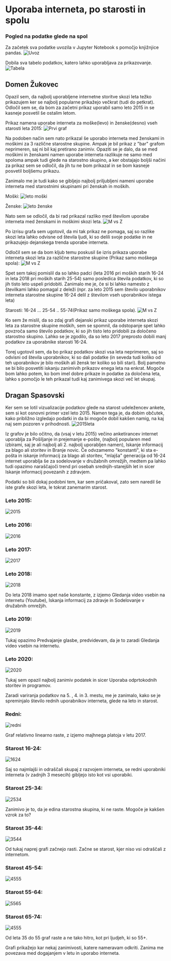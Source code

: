 # Uporaba interneta, po starosti in spolu #


### Pogled na podatke glede na spol ###
Za začetek sva podatke uvozila v Jupyter Notebook s pomočjo knjižnjice pandas.
![Uvoz](/images/uvoz.png)

Dobila sva tabelo podatkov, katero lahko uporabljava za prikazovanje.
![Tabela](/images/tabela.png)
## Domen Žukovec ##
Opazil sem, da najbolj uporabljene internetne storitve skozi leta težko prikazujem ker se najbolj popularne prikažejo večkrat (tudi do petkrat).
Odločil sem se, da bom za začetni prikaz uporabil samo leto 2015 in se kasneje posvetil še ostalim letom.

Prikaz namena uporabe interneta za moške(levo) in ženske(desno) vseh starosti leta 2015:
![Prvi graf](/images/1.png)

Na podoben način sem nato prikazal še uporabo interneta med ženskami in moškimi za 3 različne starostne skupine. Ampak je bil prikaz z "bar" grafom neprimeren, saj ni bil kaj pretirano zanimiv. Opaziti se je dalo, da se med moškimi in ženskami namen uporabe interneta razlikuje ne samo med spoloma ampak tudi glede na starostno skupino, a ker obstajajo boljši načini za prikaz sem se odločil, da jih tu ne bom prikazal in se bom kasneje posvetil boljšemu prikazu.

Zanimalo me je tudi kako se gibljejo najbolj priljubljeni nameni uporabe interneta med starostnimi skupinami pri ženskah in moških.

Moški:
![leto moški](/images/letomoški.png)

Ženske:
![leto ženske](/images/letoženske.png)

Nato sem se odločil, da bi rad prikazal razliko med številom uporabe interneta med ženskami in moškimi skozi leta.
![M vs Z](/images/mvsz.png)

Po izrisu grafa sem ugotovil, da mi tak prikaz ne pomaga, saj so razlike skozi leta lahko odvisne od števila ljudi, ki so delili svoje podatke in ne prikazujejo dejanskega trenda uporabe interneta.

Odločil sem se da bom kljub temu poskusil še izris prikaza uporabe interneta skozi leta za različne starostne skupine (Prikaz samo moškega spola):
![M vs Z](/images/starostne_skupine.png)

Spet sem takoj pomislil da so lahko padci (leta 2016 pri moških starih 16-24 in leta 2018 pri moških starih 25-54) samo posledica števila podatkov, ki so jih tisto leto uspeli pridobiti. Zanimalo me je, če si bi lahko namesto z številkami lahko pomagal z deleži (npr. za leto 2015 sem število uporabnikov interneta starostne skupine 16-24 delil z številom vseh uporabnikov istega leta)

Starosti: 16-24 ... 25-54 .. 55-74(Prikaz samo moškega spola).
![M vs Z](/images/starostne_skupine_deleži.png)

Ko sem že mislil, da so zdaj grafi dejanski prikaz uporabe interneta skozi leta za starostne skupine moških, sem se spomnil, da odstopanje spet lahko povzroča samo število podatkov, ki so jih tisto leto pridobili za določeno starostno skupino. Lahko se je zgodilo, da so leto 2017 preprosto dobili manj podatkov za uporabnike starosti 16-24.

Torej ugotovil sem, da bo prikaz podatkov skozi vsa leta neprimeren, saj so odvisni od števila uporabnikov, ki so dali podatke (in seveda tudi koliko od teh uporabnikov je bilo moških ali žensk ter koliko so bili stari). Bolj pametno se bi bilo posvetiti iskanju zanimivih prikazov enega leta na enkrat. Mogoče bom lahko potem, ko bom imel dobre prikaze in podatke za določena leta, lahko s pomočjo le teh prikazal tudi kaj zanimivega skozi več let skupaj.




## Dragan Spasovski ##

Ker sem se lotil vizualizacije podatkov glede na starost udeležencev ankete, sem si kot osnovni primer vzel leto 2015. Namen tega je, da dobim občutek, kako približno izgledajo podatki in da bi mogoče dobil kakšen namig, na kaj naj sem pozoren v prihodnosti. 
![2015leta](/images/2015leta.png)

Iz grafov je bilo očitno, da (vsaj v letu 2015) večino anketirancev internet uporablja za Pošiljanje in prejemanje e-pošte, (najbolj popularen med izbirami, saj je ali najbolj ali 2. najbolj uporabljen namen), Iskanje informacij za blago ali storitev in Branje novic. Če odvzamemo "konstanti", ki sta e-pošta in iskanje informacij za blago ali storitev, "mlajša" generacija od 16-24 internet uporablja še za sodelovanje v družabnih omrežjih, medtem pa lahko tudi opazimo naraščajoči trend pri osebah srednjih-starejših let in sicer Iskanje informacij povezanih z zdravjem.

Podatki so bili dokaj podobni tem, kar sem pričakoval, zato sem naredil še iste grafe skozi leta, le tokrat zanemarim starost.

### Leto 2015: ###
![2015](/images/2015.png)

### Leto 2016: ###
![2016](/images/2016.png)

### Leto 2017: ###
![2017](/images/2017.png)

### Leto 2018: ###
![2018](/images/2018.png)

Do leta 2018 imamo spet naše konstante, z izjemo Gledanja video vsebin na internetu (Youtube), Iskanja informacij za zdravje in Sodelovanje v družabnih omrežjih.

### Leto 2019: ###
![2019](/images/2019.png)

Tukaj opazimo Predvajanje glasbe, predvidevam, da je to zaradi Gledanja video vsebin na internetu.
### Leto 2020: ###
![2020](/images/download.png)

Tukaj sem opazil najbolj zanimiv podatek in sicer Uporaba odprtokodnih storitev in programov.


Zaradi variranja podatkov na 5. , 4. in 3. mestu, me je zanimalo, kako se je spreminjalo število rednih uporabnikov interneta, glede na leto in starost.

### Redni: ###
![redni](/images/redni.png)

Graf relativno linearno raste, z izjemo majhnega platoja v letu 2017.

### Starost 16-24: ###
![1624](/images/1624.png)

Saj so najmlajši in odraščali skupaj z razvojem interneta, se redni uporabniki interneta (v zadnjih 3 mesecih) gibljejo isto kot vsi uporabiki.

### Starost 25-34: ###
![2534](/images/2534.png)

Zanimivo je to, da je edina starostna skupina, ki ne raste. Mogoče je kakšen vzrok za to?

### Starost 35-44: ###
![3544](/images/3544.png)

Od tukaj naprej grafi začnejo rasti. Začne se starost, kjer niso vsi odraščali z internetom.

### Starost 45-54: ###
![4555](/images/4555.png)

### Starost 55-64: ###
![5565](/images/5565.png)

### Starost 65-74: ###
![4555](/images/6574.png)

Od leta 35 do 55 graf raste a ne tako hitro, kot pri ljudjeh, ki so 55+.

Grafi prikažejo kar nekaj zanimivosti, katere nameravam odkriti. Zanima me povezava med dogajanjem v letu in uporabo interneta.
